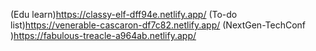 (Edu learn)https://classy-elf-dff94e.netlify.app/
(To-do list)https://venerable-cascaron-df7c82.netlify.app/
(NextGen-TechConf )https://fabulous-treacle-a964ab.netlify.app/
